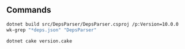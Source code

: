 ## Commands

```bash
dotnet build src/DepsParser/DepsParser.csproj /p:Version=10.0.0
wk-grep "*deps.json" "DepsParser"

dotnet cake version.cake
```